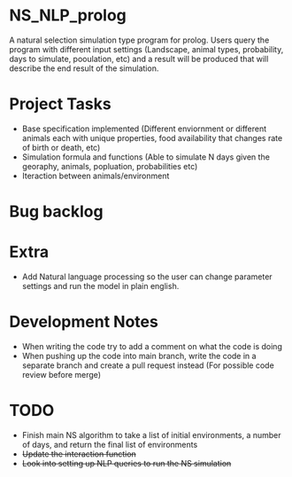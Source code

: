 # NS_NLP_prolog

A natural selection simulation type program for prolog. Users query the program with different input settings (Landscape, animal types, probability, days to simulate, pooulation, etc) and a result will be produced that will describe the end result of the simulation.

# Project Tasks
- Base specification implemented (Different enviornment or different animals each with unique properties, food availability that changes rate of birth or death, etc)
- Simulation formula and functions (Able to simulate N days given the georaphy, animals, popluation, probabilities etc)
- Iteraction between animals/environment

# Bug backlog

# Extra
- Add Natural language processing so the user can change parameter settings and run the model in plain english.

# Development Notes
- When writing the code try to add a comment on what the code is doing
- When pushing up the code into main branch, write the code in a separate branch and create a pull request instead (For possible code review before merge)

# TODO
- Finish main NS algorithm to take a list of initial environments, a number of days, and return the final list of environments 
- <s>Update the interaction function<s>
- Look into setting up NLP queries to run the NS simulation
